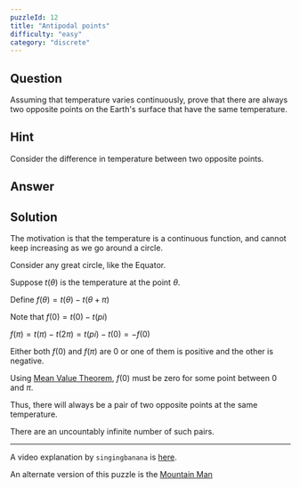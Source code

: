 ```yaml
---
puzzleId: 12
title: "Antipodal points"
difficulty: "easy"
category: "discrete"
---
```


## Question
Assuming that temperature varies continuously, prove that there are always two opposite points on the Earth's surface that have the same temperature.

## Hint
Consider the difference in temperature between two opposite points.

## Answer


## Solution
The motivation is that the temperature is a continuous function, and cannot keep increasing as we go around a circle.

Consider any great circle, like the Equator.

Suppose $t(\theta)$ is the temperature at the point $\theta$. 

Define $f(\theta) = t(\theta)-t(\theta+\pi)$

Note that $f(0)=t(0)-t(pi)$

$f(\pi)=t(\pi)-t(2 \pi) = t(pi)-t(0) = -f(0)$

Either both $f(0)$ and $f(\pi)$ are $0$ or one of them is positive and the other is negative.

Using [Mean Value Theorem](https://en.wikipedia.org/wiki/Mean_value_theorem), $f(0)$ must be zero for some point between $0$ and $\pi$.

Thus, there will always be a pair of two opposite points at the same temperature.


There are an uncountably infinite number of such pairs.

---

A video explanation by `singingbanana` is [here](https://www.youtube.com/watch?v=5Px6fajpSio).

An alternate version of this puzzle is the [Mountain Man](http://www.techinterview.org/post/521419748/mountain-man)
